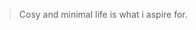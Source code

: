 <!-- ## Minimal One
![Image](https://github.com/MinimalOne/MinimalOne/raw/gh-pages/logo.png) -->


> Cosy and minimal life is what i aspire for.
